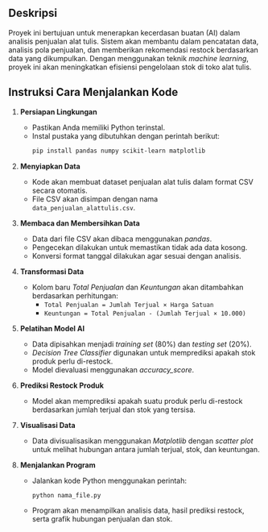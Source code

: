 ## **Deskripsi**
Proyek ini bertujuan untuk menerapkan kecerdasan buatan (AI) dalam analisis penjualan alat tulis. Sistem akan membantu dalam pencatatan data, analisis pola penjualan, dan memberikan rekomendasi restock berdasarkan data yang dikumpulkan. Dengan menggunakan teknik *machine learning*, proyek ini akan meningkatkan efisiensi pengelolaan stok di toko alat tulis.

## **Instruksi Cara Menjalankan Kode**
1. **Persiapan Lingkungan**
   - Pastikan Anda memiliki Python terinstal.
   - Instal pustaka yang dibutuhkan dengan perintah berikut:
     ```bash
     pip install pandas numpy scikit-learn matplotlib
     ```

2. **Menyiapkan Data**
   - Kode akan membuat dataset penjualan alat tulis dalam format CSV secara otomatis.
   - File CSV akan disimpan dengan nama `data_penjualan_alattulis.csv`.

3. **Membaca dan Membersihkan Data**
   - Data dari file CSV akan dibaca menggunakan *pandas*.
   - Pengecekan dilakukan untuk memastikan tidak ada data kosong.
   - Konversi format tanggal dilakukan agar sesuai dengan analisis.

4. **Transformasi Data**
   - Kolom baru *Total Penjualan* dan *Keuntungan* akan ditambahkan berdasarkan perhitungan:
     - `Total Penjualan = Jumlah Terjual × Harga Satuan`
     - `Keuntungan = Total Penjualan - (Jumlah Terjual × 10.000)`

5. **Pelatihan Model AI**
   - Data dipisahkan menjadi *training set* (80%) dan *testing set* (20%).
   - *Decision Tree Classifier* digunakan untuk memprediksi apakah stok produk perlu di-restock.
   - Model dievaluasi menggunakan *accuracy_score*.

6. **Prediksi Restock Produk**
   - Model akan memprediksi apakah suatu produk perlu di-restock berdasarkan jumlah terjual dan stok yang tersisa.

7. **Visualisasi Data**
   - Data divisualisasikan menggunakan *Matplotlib* dengan *scatter plot* untuk melihat hubungan antara jumlah terjual, stok, dan keuntungan.

8. **Menjalankan Program**
   - Jalankan kode Python menggunakan perintah:
     ```bash
     python nama_file.py
     ```
   - Program akan menampilkan analisis data, hasil prediksi restock, serta grafik hubungan penjualan dan stok.
